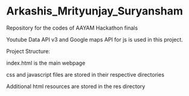 # Arkashis_Mrityunjay_Suryansham
Repository for the codes of AAYAM Hackathon finals

Youtube Data API v3 and Google maps API for js is used in this project.

Project Structure:

index.html is the main webpage

css and javascript files are stored in their respective directories

Additional html resources are stored in the res directory
